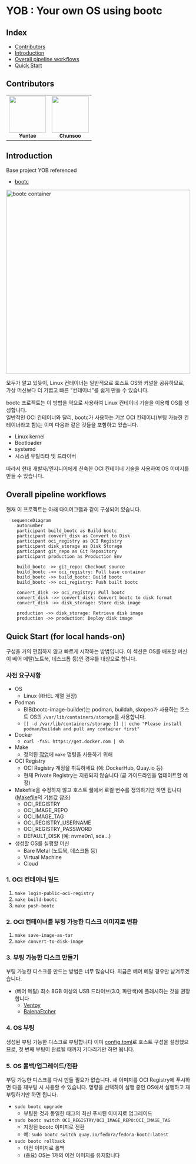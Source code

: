 # YOB : Your own OS using bootc

## Index

<!-- no toc -->
- [Contributors](#contributors)
- [Introduction](#introduction)
- [Overall pipeline workflows](#overall-pipeline-workflows)
- [Quick Start](#quick-start-for-local-hands-on)

## Contributors

<table>
  <tr>
    <td align="center"><a href="https://github.com/yureutaejin"><img src="https://avatars.githubusercontent.com/u/85734054?v=4" width="100px;" alt=""/><br /><sub><b>
Yuntae</b></sub></a><br /></td>
    <td align="center"><a href="https://github.com/charlie3965"><img src="https://avatars.githubusercontent.com/u/19777578?v=4" width="100px;" alt=""/><br /><sub><b>
Chunsoo</b></sub></a><br /></td>
</table>

## Introduction

Base project YOB referenced

- [bootc](https://bootc-dev.github.io/)

<img src="https://developers.redhat.com/sites/default/files/styles/article_floated/public/image1_62.png.webp?itok=c0vYglLs" width="500" alt="bootc container">

모두가 알고 있듯이, Linux 컨테이너는 일반적으로 호스트 OS와 커널을 공유하므로,  
가상 머신보다 더 가볍고 빠른 "컨테이너"를 쉽게 만들 수 있습니다.

bootc 프로젝트는 이 방법을 역으로 사용하여 Linux 컨테이너 기술을 이용해 OS를 생성합니다.  
일반적인 OCI 컨테이너와 달리, bootc가 사용하는 기본 OCI 컨테이너(부팅 가능한 컨테이너라고 함)는 이미 다음과 같은 것들을 포함하고 있습니다.

- Linux kernel
- Bootloader
- systemd
- 시스템 유틸리티 및 드라이버

따라서 현대 개발자/엔지니어에게 친숙한 OCI 컨테이너 기술을 사용하여 OS 이미지를 만들 수 있습니다.

## Overall pipeline workflows

현재 이 프로젝트는 아래 다이어그램과 같이 구성되어 있습니다.

```mermaid
  sequenceDiagram
    autonumber
    participant build_bootc as Build bootc
    participant convert_disk as Convert to Disk
    participant oci_registry as OCI Registry
    participant disk_storage as Disk Storage
    participant git_repo as Git Repository
    participant production as Production Env

    build_bootc ->> git_repo: Checkout source
    build_bootc ->> oci_registry: Pull base container
    build_bootc ->> build_bootc: Build bootc
    build_bootc ->> oci_registry: Push built bootc

    convert_disk ->> oci_registry: Pull bootc
    convert_disk ->> convert_disk: Convert bootc to disk format
    convert_disk ->> disk_storage: Store disk image

    production ->> disk_storage: Retrieve disk image
    production ->> production: Deploy disk image
```

## Quick Start (for local hands-on)

구성을 거의 편집하지 않고 빠르게 시작하는 방법입니다.
이 섹션은 OS를 배포할 머신이 베어 메탈(노트북, 데스크톱 등)인 경우를 대상으로 합니다.

### 사전 요구사항

- OS
  - Linux (RHEL 계열 권장)
- Podman
  - BIB(bootc-image-builder)는 podman, buildah, skopeo가 사용하는 호스트 OS의 `/var/lib/containers/storage`를 사용합니다.
  - `[[ -d /var/lib/containers/storage ]] || echo "Please install podman/buildah and pull any container first"`
- Docker
  - `curl -fsSL https://get.docker.com | sh`
- Make
  - 정의된 [작업](./Makefile)에 `make` 명령을 사용하기 위해
- OCI Registry
  - OCI Registry 계정을 취득하세요 (예: DockerHub, Quay.io 등)
  - 현재 Private Registry는 지원되지 않습니다 (곧 가이드라인을 업데이트할 예정)
- Makefile을 수정하지 않고 호스트 쉘에서 로컬 변수를 정의하기만 하면 됩니다 ([Makefile](./Makefile)의 기본값 참조)
  - OCI_REGISTRY
  - OCI_IMAGE_REPO
  - OCI_IMAGE_TAG
  - OCI_REGISTRY_USERNAME
  - OCI_REGISTRY_PASSWORD
  - DEFAULT_DISK (예: nvme0n1, sda...)
- 생성할 OS를 실행할 머신
  - Bare Metal (노트북, 데스크톱 등)
  - Virtual Machine
  - Cloud

### 1. OCI 컨테이너 빌드

1. `make login-public-oci-registry`
2. `make build-bootc`
3. `make push-bootc`

### 2. OCI 컨테이너를 부팅 가능한 디스크 이미지로 변환

1. `make save-image-as-tar`
2. `make convert-to-disk-image`

### 3. 부팅 가능한 디스크 만들기

부팅 가능한 디스크를 만드는 방법은 너무 많습니다.
지금은 베어 메탈 경우만 남겨두겠습니다.

- (베어 메탈) 최소 8GB 이상의 USB 드라이브(3.0, 파란색)에 플래시하는 것을 권장합니다
  - [Ventoy](https://www.ventoy.net/en/index.html)
  - [BalenaEtcher](https://etcher.balena.io/)

### 4. OS 부팅

생성된 부팅 가능한 디스크로 부팅합니다
이미 [config.toml](./config.toml)로 호스트 구성을 설정했으므로, 첫 번째 부팅이 완료될 때까지 기다리기만 하면 됩니다.

### 5. OS 롤백/업그레이드/전환

부팅 가능한 디스크를 다시 만들 필요가 없습니다.
새 이미지를 OCI Registry에 푸시하면 다음 재부팅 시 사용할 수 있습니다.
명령을 선택하여 실행 중인 OS에서 실행하고 재부팅하기만 하면 됩니다.

- `sudo bootc upgrade`
  - 부팅한 것과 동일한 태그의 최신 푸시된 이미지로 업그레이드
- `sudo bootc switch OCI_REGISTRY/OCI_IMAGE_REPO:OCI_IMAGE_TAG`
  - 지정된 bootc 이미지로 전환
  - 예: `sudo bootc switch quay.io/fedora/fedora-bootc:latest`
- `sudo bootc rollback`
  - 이전 이미지로 롤백
  - (중요) OS는 1개의 이전 이미지를 유지합니다
